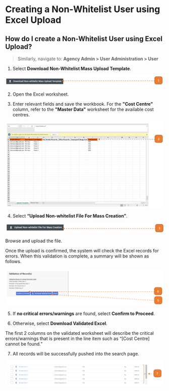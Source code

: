 # Creating a Non-Whitelist User using Excel Upload

## How do I create a Non-Whitelist User using Excel Upload?

> Similarly, navigate to: **Agency Admin > User Administration > User**

1. Select **Download Non-Whitelist Mass Upload Template**.

![](images/CreateNonWUserExcel.jpg "CreateNonWUserExcel")

2. Open the Excel worksheet.

3. Enter relevant fields and save the workbook. For the **"Cost Centre"** column, refer to the **"Master Data"** worksheet for the available cost centres.

![](images/CreateNonWUserExcel2.jpg "CreateNonWUserExcel2")

4. Select **“Upload Non-whitelist File For Mass Creation”**.

![](images/CreateNonWUserExcel3.jpg "CreateNonWUserExcel3")

Browse and upload the file. 

Once the upload is confirmed, the system will check the Excel records for errors. 
When this validation is complete, a summary will be shown as follows.

![](images/CreateNonWUserExcel4.png "CreateNonWUserExcel4")

5. If **no critical errors/warnings** are found, select **Confirm to Proceed**.

6. Otherwise, select **Download Validated Excel**. 

The first 2 columns on the validated worksheet will describe the critical errors/warnings that is present in the line item such as “[Cost Centre] cannot be found.”

7. All records will be successfully pushed into the search page.

![](images/CreateNonWUserExcel5.png "CreateNonWUserExcel5")